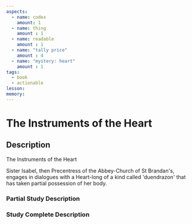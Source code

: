 ```yaml
---
aspects: 
  - name: codex
    amount: 1
  - name: thing
    amount : 1
  - name: readable
    amount : 1
  - name: "tally price"
    amount : 4
  - name: "mystery: heart"
    amount : 1
tags:
  - book
  - actionable
lesson: 
memory: 
---
```


# The Instruments of the Heart

## Description
The Instruments of the Heart

Sister Isabel, then Precentress of the Abbey-Church of St Brandan's, engages in dialogues with a Heart-long of a kind called 'duendrazon' that has taken partial possession of her body.
### Partial Study Description

### Study Complete Description
